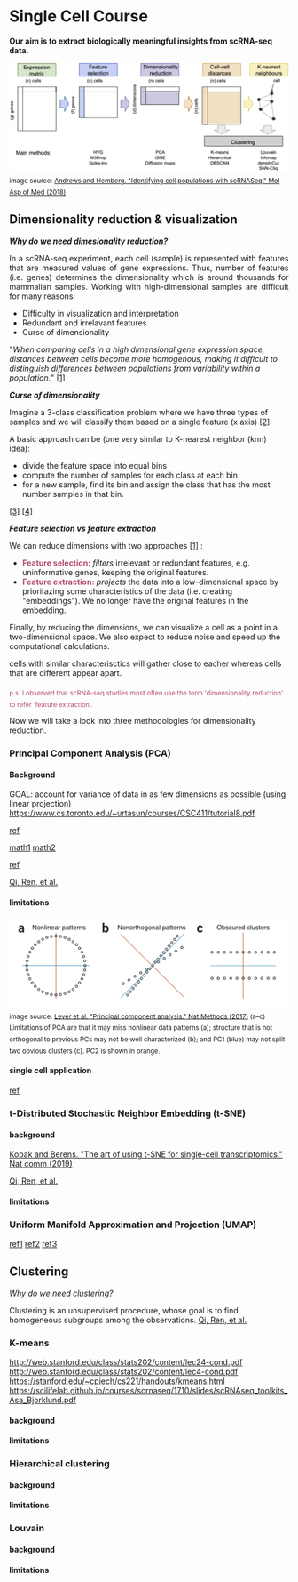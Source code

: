 # Single Cell Course 

**Our aim is to extract biologically meaningful insights from scRNA-seq data.**

![](figures/intro.jpg)
<sub>image source: [Andrews and Hemberg. "Identifying cell populations with scRNASeq." Mol Asp of Med (2018)](https://doi.org/10.1016/j.mam.2017.07.002)</sub>

## Dimensionality reduction & visualization 

***Why do we need dimesionality reduction?***
<p style='text-align: justify;'>
In a scRNA-seq experiment, each cell (sample) is represented with features that are measured values of gene expressions. Thus, number of features (i.e. genes) determines the dimensionality which is around thousands for mammalian samples. Working with high-dimensional samples are difficult for many reasons: 

   + Difficulty in visualization and interpretation
   + Redundant and irrelavant features
   + Curse of dimensionality

"*When comparing cells in a high dimensional gene expression space, distances between cells become more homogenous, making it difficult to distinguish differences between populations from variability within a population.*" [[1]](https://doi.org/10.1016/j.mam.2017.07.002) 


***Curse of dimensionality***

Imagine a 3-class classification problem where we have three types of samples and we will classify them based on a single feature (x axis) [[2]](http://research.cs.tamu.edu/prism/lectures/iss/iss_l10.pdf):

A basic approach can be (one very similar to K-nearest neighbor (knn) idea):

   - divide the feature space into equal bins 
   - compute the number of samples for each class at each bin
   - for a new sample, find its bin and assign the class that has the most number samples in that bin.



[[3]](http://courses.washington.edu/css581/lecture_slides/17_dimensionality_reduction.pdf)
[[4]](http://www.svcl.ucsd.edu/courses/ece271B-F09/handouts/Dimensionality.pdf)


***Feature selection vs feature extraction***

We can reduce dimensions with two approaches [[1]](https://doi.org/10.1016/j.mam.2017.07.002) :

   * <span style="color:#B44C70">**Feature selection:**</span> *filters* irrelevant or redundant features, e.g. uninformative genes, keeping the original features. 
   * <span style="color:#B44C70">**Feature extraction:**</span>  *projects* the data into a low-dimensional space by prioritazing some characteristics of the data (i.e. creating "embeddings"). We no longer have the original features in the embedding. 

Finally, by reducing the dimensions, we can visualize a cell as a point in a two-dimensional space. We also expect to reduce noise and speed up the computational calculations. 

 cells with similar characterisctics will gather close to eacher whereas cells that are different appear apart. 


<span style="color:#B44C70"><sub>p.s. I observed that scRNA-seq studies most often use the term 'dimensionality reduction' to refer 'feature extraction'. </sub></span>


Now we will take a look into three methodologies for dimensionality reduction. 


### Principal Component Analysis (PCA)

#### Background

GOAL: account for variance of data in as few dimensions as possible (using linear projection)
https://www.cs.toronto.edu/~urtasun/courses/CSC411/tutorial8.pdf

[ref](https://www.stat.cmu.edu/~cshalizi/uADA/12/lectures/ch18.pdf)

[math1](http://www.stat.columbia.edu/~fwood/Teaching/w4315/Fall2009/pca.pdf)
[math2](https://www.cs.toronto.edu/~urtasun/courses/CSC411/tutorial8.pdf)

 [ref](http://fortinlab.bio.uci.edu/FortinLab/Teaching_files/Stats/POS_Principal_component_analysis.pdf)

[Qi, Ren, et al. ](https://doi.org/10.1093/bib/bbz062)

#### limitations

![](figures/pca-cases.png)
<sub>image source: [Lever et al. "Principal component analysis." Nat Methods (2017)](https://doi.org/10.1038/nmeth.4346) (a–c) Limitations of PCA are that it may miss nonlinear data patterns (a); structure that is not orthogonal to previous PCs may not be well characterized (b); and PC1 (blue) may not split two obvious clusters (c). PC2 is shown in orange.</sub>

#### single cell application

 [ref](https://osca.bioconductor.org/dimensionality-reduction.html)



### t-Distributed Stochastic Neighbor Embedding (t-SNE) 

#### background

[Kobak and Berens. "The art of using t-SNE for single-cell transcriptomics." Nat comm (2019)](https://doi.org/10.1038/s41467-019-13056-x)

 [Qi, Ren, et al. ](https://doi.org/10.1093/bib/bbz062)

#### limitations

### Uniform Manifold Approximation and Projection (UMAP) 

[ref1](https://www.nature.com/articles/nbt.4314)
[ref2](https://www.biorxiv.org/content/10.1101/298430v1.abstract)
[ref3](https://arxiv.org/abs/1802.03426)

## Clustering 

*Why do we need clustering?* 

Clustering is an unsupervised procedure, whose goal is to find homogeneous subgroups among the observations. [Qi, Ren, et al. ](https://doi.org/10.1093/bib/bbz062)



### K-means

http://web.stanford.edu/class/stats202/content/lec24-cond.pdf
http://web.stanford.edu/class/stats202/content/lec4-cond.pdf
https://stanford.edu/~cpiech/cs221/handouts/kmeans.html
https://scilifelab.github.io/courses/scrnaseq/1710/slides/scRNAseq_toolkits_Asa_Bjorklund.pdf


#### background


#### limitations

### Hierarchical clustering

#### background
#### limitations


### Louvain

#### background
#### limitations




